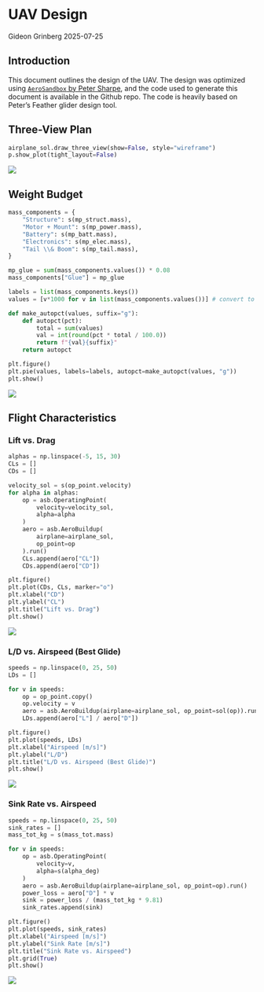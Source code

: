 # UAV Design
Gideon Grinberg
2025-07-25

## Introduction

This document outlines the design of the UAV. The design was optimized
using [`AeroSandbox` by Peter
Sharpe](https://github.com/peterdsharpe/AeroSandbox), and the code used
to generate this document is available in the Github repo. The code is
heavily based on Peter’s Feather glider design tool.

## Three-View Plan

``` python
airplane_sol.draw_three_view(show=False, style="wireframe")
p.show_plot(tight_layout=False)
```

![](design_files/figure-commonmark/cell-3-output-1.png)

## Weight Budget

``` python
mass_components = {
    "Structure": s(mp_struct.mass),
    "Motor + Mount": s(mp_power.mass),
    "Battery": s(mp_batt.mass),
    "Electronics": s(mp_elec.mass),
    "Tail \\& Boom": s(mp_tail.mass),
}

mp_glue = sum(mass_components.values()) * 0.08
mass_components["Glue"] = mp_glue

labels = list(mass_components.keys())
values = [v*1000 for v in list(mass_components.values())] # convert to g

def make_autopct(values, suffix="g"):
    def autopct(pct):
        total = sum(values)
        val = int(round(pct * total / 100.0))
        return f"{val}{suffix}"
    return autopct

plt.figure()
plt.pie(values, labels=labels, autopct=make_autopct(values, "g"))
plt.show()
```

![](design_files/figure-commonmark/cell-4-output-1.png)

## Flight Characteristics

### Lift vs. Drag

``` python
alphas = np.linspace(-5, 15, 30)
CLs = []
CDs = []

velocity_sol = s(op_point.velocity)
for alpha in alphas:
    op = asb.OperatingPoint(
        velocity=velocity_sol,
        alpha=alpha
    )
    aero = asb.AeroBuildup(
        airplane=airplane_sol,
        op_point=op
    ).run()
    CLs.append(aero["CL"])
    CDs.append(aero["CD"])

plt.figure()
plt.plot(CDs, CLs, marker="o")
plt.xlabel("CD")
plt.ylabel("CL")
plt.title("Lift vs. Drag")
plt.show()
```

![](design_files/figure-commonmark/cell-5-output-1.png)

### L/D vs. Airspeed (Best Glide)

``` python
speeds = np.linspace(0, 25, 50)
LDs = []

for v in speeds:
    op = op_point.copy()
    op.velocity = v
    aero = asb.AeroBuildup(airplane=airplane_sol, op_point=sol(op)).run()
    LDs.append(aero["L"] / aero["D"])

plt.figure()
plt.plot(speeds, LDs)
plt.xlabel("Airspeed [m/s]")
plt.ylabel("L/D")
plt.title("L/D vs. Airspeed (Best Glide)")
plt.show()
```

![](design_files/figure-commonmark/cell-6-output-1.png)

### Sink Rate vs. Airspeed

``` python
speeds = np.linspace(0, 25, 50)
sink_rates = []
mass_tot_kg = s(mass_tot.mass)

for v in speeds:
    op = asb.OperatingPoint(
        velocity=v,
        alpha=s(alpha_deg)
    )
    aero = asb.AeroBuildup(airplane=airplane_sol, op_point=op).run()
    power_loss = aero["D"] * v
    sink = power_loss / (mass_tot_kg * 9.81)
    sink_rates.append(sink)

plt.figure()
plt.plot(speeds, sink_rates)
plt.xlabel("Airspeed [m/s]")
plt.ylabel("Sink Rate [m/s]")
plt.title("Sink Rate vs. Airspeed")
plt.grid(True)
plt.show()
```

![](design_files/figure-commonmark/cell-7-output-1.png)
